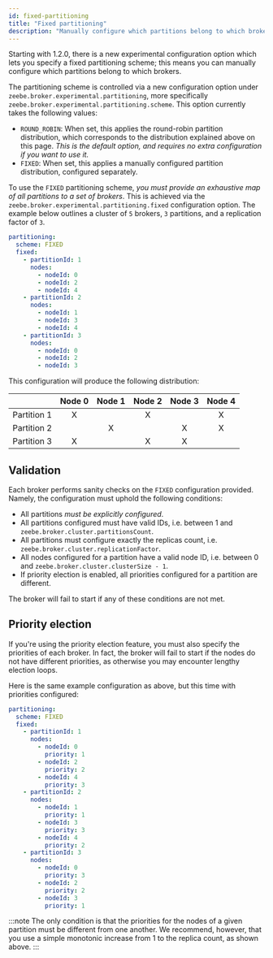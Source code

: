 ```yaml
---
id: fixed-partitioning
title: "Fixed partitioning"
description: "Manually configure which partitions belong to which brokers."
---
```


Starting with 1.2.0, there is a new experimental configuration option which lets you specify a fixed partitioning scheme; this means you can manually configure which partitions belong to which brokers.

The partitioning scheme is controlled via a new configuration option under `zeebe.broker.experimental.partitioning`,
more specifically `zeebe.broker.experimental.partitioning.scheme`. This option currently takes the following values:

- `ROUND_ROBIN`: When set, this applies the round-robin partition distribution, which corresponds to the distribution explained above on this page. _This is the default option, and requires no extra configuration if you want to use it._
- `FIXED`: When set, this applies a manually configured partition distribution, configured separately.

To use the `FIXED` partitioning scheme, _you must provide an exhaustive map of all partitions to a set of brokers_. This is achieved via the `zeebe.broker.experimental.partitioning.fixed` configuration option. The example below outlines a cluster of `5` brokers, `3` partitions, and a replication factor of `3`.

```yaml
partitioning:
  scheme: FIXED
  fixed:
    - partitionId: 1
      nodes:
        - nodeId: 0
        - nodeId: 2
        - nodeId: 4
    - partitionId: 2
      nodes:
        - nodeId: 1
        - nodeId: 3
        - nodeId: 4
    - partitionId: 3
      nodes:
        - nodeId: 0
        - nodeId: 2
        - nodeId: 3
```

This configuration will produce the following distribution:

|             | Node 0 | Node 1 | Node 2 | Node 3 | Node 4 |
|------------:|:------:|:------:|:------:|:------:|:------:|
| Partition 1 |   X    |        |   X    |        |   X    |
| Partition 2 |        |   X    |        |   X    |   X    |
| Partition 3 |   X    |        |   X    |   X    |        |

## Validation

Each broker performs sanity checks on the `FIXED` configuration provided. Namely, the configuration must uphold the following conditions:

- All partitions _must be explicitly configured_.
- All partitions configured must have valid IDs, i.e. between 1 and `zeebe.broker.cluster.partitionsCount`.
- All partitions must configure exactly the replicas count, i.e. `zeebe.broker.cluster.replicationFactor`.
- All nodes configured for a partition have a valid node ID, i.e. between 0 and `zeebe.broker.cluster.clusterSize - 1`.
- If priority election is enabled, all priorities configured for a partition are different.

The broker will fail to start if any of these conditions are not met.

## Priority election

If you're using the priority election feature, you must also specify the priorities of each broker. In fact, the broker will fail to start if the nodes do not have different priorities, as otherwise you may encounter lengthy election loops.

Here is the same example configuration as above, but this time with priorities configured:

```yaml
partitioning:
  scheme: FIXED
  fixed:
    - partitionId: 1
      nodes:
        - nodeId: 0
          priority: 1
        - nodeId: 2
          priority: 2
        - nodeId: 4
          priority: 3
    - partitionId: 2
      nodes:
        - nodeId: 1
          priority: 1
        - nodeId: 3
          priority: 3
        - nodeId: 4
          priority: 2
    - partitionId: 3
      nodes:
        - nodeId: 0
          priority: 3
        - nodeId: 2
          priority: 2
        - nodeId: 3
          priority: 1
```

:::note
The only condition is that the priorities for the nodes of a given partition must be different from one another. We recommend, however, that you use a simple monotonic increase from 1 to the replica count, as shown above.
:::
